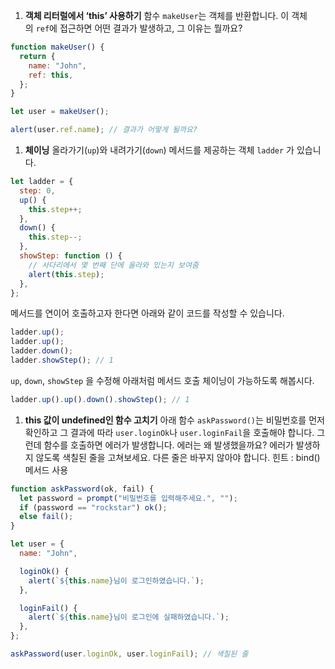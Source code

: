 1. **객체 리터럴에서 ‘this’ 사용하기**
   함수 `makeUser`는 객체를 반환합니다.
   이 객체의 `ref`에 접근하면 어떤 결과가 발생하고, 그 이유는 뭘까요?

```jsx
function makeUser() {
  return {
    name: "John",
    ref: this,
  };
}

let user = makeUser();

alert(user.ref.name); // 결과가 어떻게 될까요?
```

1. **체이닝**
   올라가기(`up`)와 내려가기(`down`) 메서드를 제공하는 객체 `ladder` 가 있습니다.

```jsx
let ladder = {
  step: 0,
  up() {
    this.step++;
  },
  down() {
    this.step--;
  },
  showStep: function () {
    // 사다리에서 몇 번째 단에 올라와 있는지 보여줌
    alert(this.step);
  },
};
```

메서드를 연이어 호출하고자 한다면 아래와 같이 코드를 작성할 수 있습니다.

```jsx
ladder.up();
ladder.up();
ladder.down();
ladder.showStep(); // 1
```

`up`, `down`, `showStep` 을 수정해 아래처럼 메서드 호출 체이닝이 가능하도록 해봅시다.

```jsx
ladder.up().up().down().showStep(); // 1
```

1. **this 값이 undefined인 함수 고치기**
   아래 함수 `askPassword()`는 비밀번호를 먼저 확인하고
   그 결과에 따라 `user.loginOk`나 `user.loginFail`을 호출해야 합니다.
   그런데 함수를 호출하면 에러가 발생합니다. 에러는 왜 발생했을까요?
   에러가 발생하지 않도록 색칠된 줄을 고쳐보세요. 다른 줄은 바꾸지 않아야 합니다.
   힌트 : bind() 메서드 사용

```jsx
function askPassword(ok, fail) {
  let password = prompt("비밀번호를 입력해주세요.", "");
  if (password == "rockstar") ok();
  else fail();
}

let user = {
  name: "John",

  loginOk() {
    alert(`${this.name}님이 로그인하였습니다.`);
  },

  loginFail() {
    alert(`${this.name}님이 로그인에 실패하였습니다.`);
  },
};

askPassword(user.loginOk, user.loginFail); // 색칠된 줄
```
